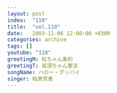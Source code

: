 ```yaml
---
layout: post
index:  "110"
title:  "vol.110"
date:   2003-11-06 12:00:00 +0300
categories: archive
tags: []
youtube: "110"
greetingM: 松ちゃん条約
greetingT: 高須ちゃん憲法
songName: ハロー・グッバイ
singer: 柏原芳恵
---
```

